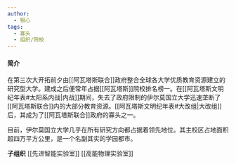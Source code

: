 ```yaml
---
author:
  - 银心
tags:
  - 寡头
  - 组织/院校
---
```

#### 简介
在第三次大开拓前夕由[[阿瓦塔斯联合]]政府整合全球各大学优质教育资源建立的研究型大学。建成之后便常年占据[[阿瓦塔斯]]院校排名榜一。在[[阿瓦塔斯文明纪年表#太阳系内战|内战]]期间，失去了政府限制的伊尔莫国立大学迅速垄断了[[阿瓦塔斯联合]]内的大部分教育资源。[[阿瓦塔斯文明纪年表#大改组|大改组]]后，其成为了[[阿瓦塔斯联合]]政府的寡头之一。

目前，伊尔莫国立大学几乎在所有研究方向都占据着领先地位。其主校区占地面积超四万平方公里，是一个名副其实的学园都市。

**子组织**
[[先进智能实验室]]
[[高能物理实验室]]